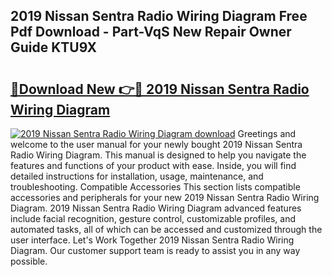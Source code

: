 ## 2019 Nissan Sentra Radio Wiring Diagram Free Pdf Download - Part-VqS New Repair Owner Guide KTU9X

# <h2><a href="http://dftcsl.blite.top/?on=2019+Nissan+Sentra+Radio+Wiring+Diagram">🔗Download New 👉🔴 2019 Nissan Sentra Radio Wiring Diagram</a></h2>

[![2019 Nissan Sentra Radio Wiring Diagram download](https://i.imgur.com/lujVjoI.png)](http://dftcsl.blite.top/?on=2019+Nissan+Sentra+Radio+Wiring+Diagram)
Greetings and welcome to the user manual for your newly bought 2019 Nissan Sentra Radio Wiring Diagram. This manual is designed to help you navigate the features and functions of your product with ease. Inside, you will find detailed instructions for installation, usage, maintenance, and troubleshooting. Compatible Accessories This section lists compatible accessories and peripherals for your new 2019 Nissan Sentra Radio Wiring Diagram. 2019 Nissan Sentra Radio Wiring Diagram advanced features include facial recognition, gesture control, customizable profiles, and automated tasks, all of which can be accessed and customized through the user interface. Let's Work Together 2019 Nissan Sentra Radio Wiring Diagram. Our customer support team is ready to assist you in any way possible.
